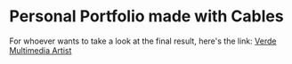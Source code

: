 # Personal Portfolio made with Cables

For whoever wants to take a look at the final result, here's the link:
[Verde Multimedia Artist](https://wmverde.github.io/portfolio/)
